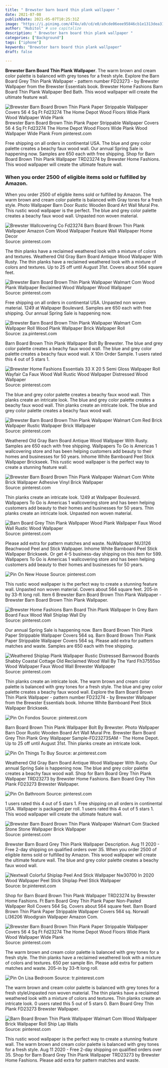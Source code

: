 ```yaml
---
title: " Brewster barn board thin plank wallpaper "
date: 2021-07-08
publishDate: 2021-05-07T10:25:31Z
image: "https://i.pinimg.com/474x/a9/cd/e0/a9cde06eee95846cb1e1313dea319c5b.jpg"
author: "Nubitol" # use capitalize
description: " Brewster barn board thin plank wallpaper "
categories: ["Background"]
tags: ["iphone"]
keywords: "Brewster barn board thin plank wallpaper"
draft: false

---
```



**Brewster Barn Board Thin Plank Wallpaper**. The warm brown and cream color palette is balanced with grey tones for a fresh style. Explore the Barn Board Grey Thin Plank Wallpaper - pattern number FD23273 - by Brewster Wallpaper from the Brewster Essentials book. Brewster Home Fashions Barn Board Thin Plank Wallpaper Bed Bath. This wood wallpaper will create the ultimate feature wall.

![Brewster Barn Board Brown Thin Plank Paper Strippable Wallpaper Covers 56 4 Sq Ft Fd23274 The Home Depot Wood Floors Wide Plank Wood Wallpaper Wide Plank](https://i.pinimg.com/600x315/a1/53/cd/a153cd8b0734826d2a33ee89799f680b.jpg "Brewster Barn Board Brown Thin Plank Paper Strippable Wallpaper Covers 56 4 Sq Ft Fd23274 The Home Depot Wood Floors Wide Plank Wood Wallpaper Wide Plank")
Brewster Barn Board Brown Thin Plank Paper Strippable Wallpaper Covers 56 4 Sq Ft Fd23274 The Home Depot Wood Floors Wide Plank Wood Wallpaper Wide Plank From pinterest.com


Free shipping on all orders in continental USA. The blue and grey color palette creates a beachy faux wood wall. Our annual Spring Sale is happening now. Samples are 650 each with free shipping. Shop for Barn Board Brown Thin Plank Wallpaper TRD23274 by Brewster Home Fashions. This wood wallpaper will create the ultimate feature wall.

### When you order 2500 of eligible items sold or fulfilled by Amazon.

When you order 2500 of eligible items sold or fulfilled by Amazon. The warm brown and cream color palette is balanced with Gray tones for a fresh style. Photo Wallpaper Barn Door Rustic Wooden Board Art Wall Mural Pre. This rustic wood wallpaper is the perfect. The blue and grey color palette creates a beachy faux wood wall. Unpasted non woven material.


![Brewster Wallcovering Co Fd23274 Barn Board Brown Thin Plank Wallpaper Amazon Com Wood Wallpaper Feature Wall Wallpaper Home Decor](https://i.pinimg.com/originals/d9/60/0d/d9600dafde826954a497b265816a1d89.jpg "Brewster Wallcovering Co Fd23274 Barn Board Brown Thin Plank Wallpaper Amazon Com Wood Wallpaper Feature Wall Wallpaper Home Decor")
Source: pinterest.com

The thin planks have a reclaimed weathered look with a mixture of colors and textures. Weathered Old Gray Barn Board Antique Wood Wallpaper With Rusty. The thin planks have a reclaimed weathered look with a mixture of colors and textures. Up to 25 off until August 31st. Covers about 564 square feet.

![Brewster Barn Board Brown Thin Plank Wallpaper Walmart Com Wood Plank Wallpaper Reclaimed Wood Wallpaper Wood Wallpaper](https://i.pinimg.com/474x/0a/36/aa/0a36aa8b1a901713a445ea876e51c1c3.jpg "Brewster Barn Board Brown Thin Plank Wallpaper Walmart Com Wood Plank Wallpaper Reclaimed Wood Wallpaper Wood Wallpaper")
Source: pinterest.com

Free shipping on all orders in continental USA. Unpasted non woven material. 1249 at Wallpaper Boulevard. Samples are 650 each with free shipping. Our annual Spring Sale is happening now.

![Brewster Barn Board Brown Thin Plank Wallpaper Walmart Com Wallpaper Roll Wood Plank Wallpaper Brick Wallpaper Roll](https://i.pinimg.com/originals/7a/84/08/7a8408b087c8b41660448388f694a902.jpg "Brewster Barn Board Brown Thin Plank Wallpaper Walmart Com Wallpaper Roll Wood Plank Wallpaper Brick Wallpaper Roll")
Source: za.pinterest.com

Barn Board Brown Thin Plank Wallpaper Bolt By Brewster. The blue and grey color palette creates a beachy faux wood wall. The blue and grey color palette creates a beachy faux wood wall. X 10in Order Sample. 1 users rated this 4 out of 5 stars 1.

![Brewster Home Fashions Essentials 33 X 20 5 Semi Gloss Wallpaper Roll Wayfair Ca Faux Wood Wall Rustic Wood Wallpaper Distressed Wood Wallpaper](https://i.pinimg.com/474x/c3/12/0d/c3120d5b2d688ea5d131a58fdeb3af01.jpg "Brewster Home Fashions Essentials 33 X 20 5 Semi Gloss Wallpaper Roll Wayfair Ca Faux Wood Wall Rustic Wood Wallpaper Distressed Wood Wallpaper")
Source: pinterest.com

The blue and grey color palette creates a beachy faux wood wall. Thin planks create an intricate look. The blue and grey color palette creates a beachy faux wood wall. Thin planks create an intricate look. The blue and grey color palette creates a beachy faux wood wall.

![Brewster Barn Board Brown Thin Plank Wallpaper Walmart Com Red Brick Wallpaper Rustic Wallpaper Brick Wallpaper](https://i.pinimg.com/564x/ac/3a/56/ac3a5609e1b147a707c6dfcdd52db956.jpg "Brewster Barn Board Brown Thin Plank Wallpaper Walmart Com Red Brick Wallpaper Rustic Wallpaper Brick Wallpaper")
Source: pinterest.com

Weathered Old Gray Barn Board Antique Wood Wallpaper With Rusty. Samples are 650 each with free shipping. Wallpapers To Go is Americas 1 wallcovering store and has been helping customers add beauty to their homes and businesses for 50 years. Inhome White Barnboard Peel Stick Wallpaper Brickseek. This rustic wood wallpaper is the perfect way to create a stunning feature wall.

![Brewster Barn Board Brown Thin Plank Wallpaper Walmart Com White Brick Wallpaper Adhesive Vinyl Brick Wallpaper](https://i.pinimg.com/474x/83/9d/3e/839d3e81da89011ef9c5eae2b4303b5c.jpg "Brewster Barn Board Brown Thin Plank Wallpaper Walmart Com White Brick Wallpaper Adhesive Vinyl Brick Wallpaper")
Source: pinterest.com

Thin planks create an intricate look. 1249 at Wallpaper Boulevard. Wallpapers To Go is Americas 1 wallcovering store and has been helping customers add beauty to their homes and businesses for 50 years. Thin planks create an intricate look. Unpasted non woven material.

![Barn Board Grey Thin Plank Wallpaper Wood Plank Wallpaper Faux Wood Wall Rustic Wood Wallpaper](https://i.pinimg.com/originals/f0/6b/17/f06b175c75c330bbd44e4e2c425c7e40.jpg "Barn Board Grey Thin Plank Wallpaper Wood Plank Wallpaper Faux Wood Wall Rustic Wood Wallpaper")
Source: pinterest.com

Please add extra for pattern matches and waste. NuWallpaper NU3126 Beachwood Peel and Stick Wallpaper. Inhome White Barnboard Peel Stick Wallpaper Brickseek. Or get 4-5 business-day shipping on this item for 599. Wallpapers To Go is Americas 1 wallcovering store and has been helping customers add beauty to their homes and businesses for 50 years.

![Pin On New House](https://i.pinimg.com/originals/82/60/94/826094d66e8b499e155a5241c34b0a66.jpg "Pin On New House")
Source: pinterest.com

This rustic wood wallpaper is the perfect way to create a stunning feature wall. Unpasted non woven material. Covers about 564 square feet. 205-in by 33-ft long roll. Item 6 Brewster Barn Board Brown Thin Plank Wallpaper - Brewster Barn Board Brown Thin Plank Wallpaper.

![Brewster Home Fashions Barn Board Thin Plank Wallpaper In Grey Barn Board Faux Wood Wall Shiplap Wall Diy](https://i.pinimg.com/originals/db/f4/8b/dbf48bd6b971f6d930d1f55a02efe41e.jpg "Brewster Home Fashions Barn Board Thin Plank Wallpaper In Grey Barn Board Faux Wood Wall Shiplap Wall Diy")
Source: pinterest.com

Our annual Spring Sale is happening now. Barn Board Brown Thin Plank Paper Strippable Wallpaper Covers 564 sq. Barn Board Brown Thin Plank Paper Strippable Wallpaper Covers 564 sq. Please add extra for pattern matches and waste. Samples are 650 each with free shipping.

![Weathered Shiplap Plank Wallpaper Rustic Distressed Barnwood Boards Shabby Coastal Cottage Old Reclaimed Wood Wall By The Yard Fh37555so Wood Wallpaper Faux Wood Wall Brewster Wallpaper](https://i.pinimg.com/474x/9b/9e/4b/9b9e4b4601a2c995ee53288182d7b6d8.jpg "Weathered Shiplap Plank Wallpaper Rustic Distressed Barnwood Boards Shabby Coastal Cottage Old Reclaimed Wood Wall By The Yard Fh37555so Wood Wallpaper Faux Wood Wall Brewster Wallpaper")
Source: pinterest.com

Thin planks create an intricate look. The warm brown and cream color palette is balanced with grey tones for a fresh style. The blue and grey color palette creates a beachy faux wood wall. Explore the Barn Board Brown Thin Plank Wallpaper - pattern number FD23274 - by Brewster Wallpaper from the Brewster Essentials book. Inhome White Barnboard Peel Stick Wallpaper Brickseek.

![Pin On Fondos](https://i.pinimg.com/originals/0d/13/9a/0d139a81a64f35b4e870e38dc648096b.png "Pin On Fondos")
Source: pinterest.com

Barn Board Brown Thin Plank Wallpaper Bolt By Brewster. Photo Wallpaper Barn Door Rustic Wooden Board Art Wall Mural Pre. Brewster Barn Board Grey Thin Plank Grey Wallpaper Sample-FD23273SAM - The Home Depot. Up to 25 off until August 31st. Thin planks create an intricate look.

![Pin On Things To Buy](https://i.pinimg.com/564x/48/15/a0/4815a02c12c83522ab487c00acff3b1d.jpg "Pin On Things To Buy")
Source: ar.pinterest.com

Weathered Old Gray Barn Board Antique Wood Wallpaper With Rusty. Our annual Spring Sale is happening now. The blue and grey color palette creates a beachy faux wood wall. Shop for Barn Board Grey Thin Plank Wallpaper TRD23273 by Brewster Home Fashions. Barn Board Grey Thin Plank FD23273 Brewster Wallpaper.

![Pin On Bathroom](https://i.pinimg.com/originals/9e/b3/66/9eb36608625043739ff81342e8553fdd.jpg "Pin On Bathroom")
Source: pinterest.com

1 users rated this 4 out of 5 stars 1. Free shipping on all orders in continental USA. Wallpaper is packaged per roll. 1 users rated this 4 out of 5 stars 1. This wood wallpaper will create the ultimate feature wall.

![Brewster Barn Board Brown Thin Plank Wallpaper Walmart Com Stacked Stone Stone Wallpaper Brick Wallpaper](https://i.pinimg.com/736x/37/b6/73/37b6733542bafc4a43416a65733c844b.jpg "Brewster Barn Board Brown Thin Plank Wallpaper Walmart Com Stacked Stone Stone Wallpaper Brick Wallpaper")
Source: pinterest.com

Brewster Barn Board Grey Thin Plank Wallpaper Description. Aug 11 2020 - Free 2-day shipping on qualified orders over 35. When you order 2500 of eligible items sold or fulfilled by Amazon. This wood wallpaper will create the ultimate feature wall. The blue and grey color palette creates a beachy faux wood wall.

![Nextwall Colorful Shiplap Peel And Stick Wallpaper Nw30700 In 2020 Wood Wallpaper Peel Stick Shiplap Peel Stick Wallpaper](https://i.pinimg.com/originals/6b/27/1a/6b271a5c40ff7da464c257169063f45c.jpg "Nextwall Colorful Shiplap Peel And Stick Wallpaper Nw30700 In 2020 Wood Wallpaper Peel Stick Shiplap Peel Stick Wallpaper")
Source: br.pinterest.com

Shop for Barn Board Brown Thin Plank Wallpaper TRD23274 by Brewster Home Fashions. Ft Barn Board Grey Thin Plank Paper Non-Pasted Wallpaper Roll Covers 564 Sq. Covers about 564 square feet. Barn Board Brown Thin Plank Paper Strippable Wallpaper Covers 564 sq. Norwall Ll36206 Woodgrain Wallpaper Amazon Com.

![Brewster Barn Board Brown Thin Plank Paper Strippable Wallpaper Covers 56 4 Sq Ft Fd23274 The Home Depot Wood Floors Wide Plank Wood Wallpaper Wide Plank](https://i.pinimg.com/600x315/a1/53/cd/a153cd8b0734826d2a33ee89799f680b.jpg "Brewster Barn Board Brown Thin Plank Paper Strippable Wallpaper Covers 56 4 Sq Ft Fd23274 The Home Depot Wood Floors Wide Plank Wood Wallpaper Wide Plank")
Source: pinterest.com

The warm brown and cream color palette is balanced with grey tones for a fresh style. The thin planks have a reclaimed weathered look with a mixture of colors and textures. 650 per sample 8in. Please add extra for pattern matches and waste. 205-in by 33-ft long roll.

![Pin On Lisa Bedroom](https://i.pinimg.com/474x/0e/da/79/0eda79f0c5cde9d3f681948d5c442037.jpg "Pin On Lisa Bedroom")
Source: tr.pinterest.com

The warm brown and cream color palette is balanced with grey tones for a fresh styleUnpasted non woven material. The thin planks have a reclaimed weathered look with a mixture of colors and textures. Thin planks create an intricate look. 0 users rated this 5 out of 5 stars 0. Barn Board Grey Thin Plank FD23273 Brewster Wallpaper.

![Barn Board Brown Thin Plank Wallpaper Walmart Com Wood Wallpaper Brick Wallpaper Roll Ship Lap Walls](https://i.pinimg.com/474x/a9/cd/e0/a9cde06eee95846cb1e1313dea319c5b.jpg "Barn Board Brown Thin Plank Wallpaper Walmart Com Wood Wallpaper Brick Wallpaper Roll Ship Lap Walls")
Source: pinterest.com

This rustic wood wallpaper is the perfect way to create a stunning feature wall. The warm brown and cream color palette is balanced with grey tones for a fresh style. Aug 11 2020 - Free 2-day shipping on qualified orders over 35. Shop for Barn Board Grey Thin Plank Wallpaper TRD23273 by Brewster Home Fashions. Please add extra for pattern matches and waste.

